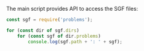 The main script provides API to access the SGF files:

```js
const sgf = require('problems');

for (const dir of sgf.dirs)
    for (const sgf of dir.problems)
        console.log(sgf.path + ': ' + sgf);
```
